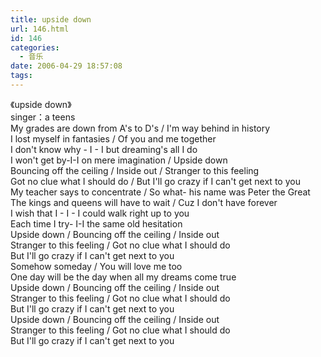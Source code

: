 ```yaml
---
title: upside down
url: 146.html
id: 146
categories:
  - 音乐
date: 2006-04-29 18:57:08
tags:
---
```


《upside down》  
singer：a teens  
My grades are down from A's to D's / I'm way behind in history  
I lost myself in fantasies / Of you and me together  
I don't know why - I - I but dreaming's all I do  
I won't get by-I-I on mere imagination / Upside down  
Bouncing off the ceiling / Inside out / Stranger to this feeling  
Got no clue what I should do / But I'll go crazy if I can't get next to you  
My teacher says to concentrate / So what- his name was Peter the Great  
The kings and queens will have to wait / Cuz I don't have forever  
I wish that I - I - I could walk right up to you  
Each time I try- I-I the same old hesitation  
Upside down / Bouncing off the ceiling / Inside out  
Stranger to this feeling / Got no clue what I should do  
But I'll go crazy if I can't get next to you  
Somehow someday / You will love me too  
One day will be the day when all my dreams come true  
Upside down / Bouncing off the ceiling / Inside out  
Stranger to this feeling / Got no clue what I should do  
But I'll go crazy if I can't get next to you  
Upside down / Bouncing off the ceiling / Inside out  
Stranger to this feeling / Got no clue what I should do  
But I'll go crazy if I can't get next to you